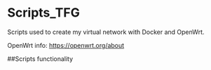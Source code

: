 # Scripts_TFG

Scripts used to create my virtual network with Docker and OpenWrt.

OpenWrt info: https://openwrt.org/about

##Scripts functionality
